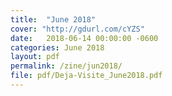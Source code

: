```yaml
---
title:  "June 2018"
cover: "http://gdurl.com/cYZS"
date:   2018-06-14 00:00:00 -0600
categories: June 2018
layout: pdf
permalink: /zine/jun2018/
file: pdf/Deja-Visite_June2018.pdf
---
```

